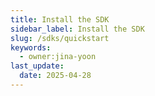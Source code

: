 ```yaml
---
title: Install the SDK
sidebar_label: Install the SDK
slug: /sdks/quickstart
keywords:
  - owner:jina-yoon
last_update:
  date: 2025-04-28
---
```

